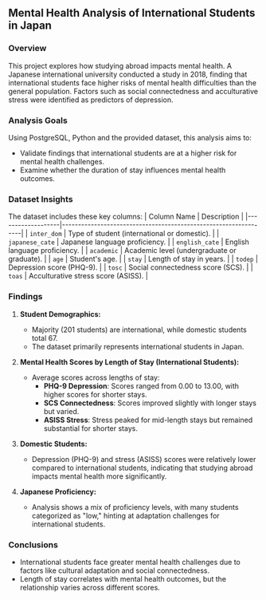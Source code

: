 ## Mental Health Analysis of International Students in Japan

### Overview
This project explores how studying abroad impacts mental health. A Japanese international university conducted a study in 2018, finding that international students face higher risks of mental health difficulties than the general population. Factors such as social connectedness and acculturative stress were identified as predictors of depression.

### Analysis Goals
Using PostgreSQL, Python and the provided dataset, this analysis aims to:
- Validate findings that international students are at a higher risk for mental health challenges.
- Examine whether the duration of stay influences mental health outcomes.

### Dataset Insights
The dataset includes these key columns:
| Column Name       | Description                                                     |
|-------------------|-----------------------------------------------------------------|
| `inter_dom`       | Type of student (international or domestic).                    |
| `japanese_cate`   | Japanese language proficiency.                                  |
| `english_cate`    | English language proficiency.                                   |
| `academic`        | Academic level (undergraduate or graduate).                     |
| `age`             | Student's age.                                                  |
| `stay`            | Length of stay in years.                                        |
| `todep`           | Depression score (PHQ-9).                                       |
| `tosc`            | Social connectedness score (SCS).                               |
| `toas`            | Acculturative stress score (ASISS).                             |

### Findings
1. **Student Demographics:**
   - Majority (201 students) are international, while domestic students total 67.
   - The dataset primarily represents international students in Japan.

2. **Mental Health Scores by Length of Stay (International Students):**
   - Average scores across lengths of stay:
     - **PHQ-9 Depression**: Scores ranged from 0.00 to 13.00, with higher scores for shorter stays.
     - **SCS Connectedness**: Scores improved slightly with longer stays but varied.
     - **ASISS Stress**: Stress peaked for mid-length stays but remained substantial for shorter stays.

3. **Domestic Students:**
   - Depression (PHQ-9) and stress (ASISS) scores were relatively lower compared to international students, indicating that studying abroad impacts mental health more significantly.

4. **Japanese Proficiency:**
   - Analysis shows a mix of proficiency levels, with many students categorized as "low," hinting at adaptation challenges for international students.

### Conclusions
- International students face greater mental health challenges due to factors like cultural adaptation and social connectedness.
- Length of stay correlates with mental health outcomes, but the relationship varies across different scores.
